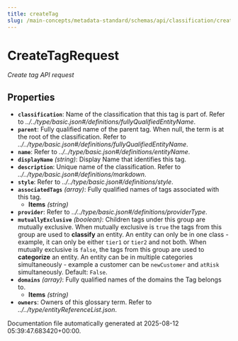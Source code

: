 ```yaml
---
title: createTag
slug: /main-concepts/metadata-standard/schemas/api/classification/createtag
---
```


# CreateTagRequest

*Create tag API request*

## Properties

- **`classification`**: Name of the classification that this tag is part of. Refer to *../../type/basic.json#/definitions/fullyQualifiedEntityName*.
- **`parent`**: Fully qualified name of the parent tag. When null, the term is at the root of the classification. Refer to *../../type/basic.json#/definitions/fullyQualifiedEntityName*.
- **`name`**: Refer to *../../type/basic.json#/definitions/entityName*.
- **`displayName`** *(string)*: Display Name that identifies this tag.
- **`description`**: Unique name of the classification. Refer to *../../type/basic.json#/definitions/markdown*.
- **`style`**: Refer to *../../type/basic.json#/definitions/style*.
- **`associatedTags`** *(array)*: Fully qualified names of tags associated with this tag.
  - **Items** *(string)*
- **`provider`**: Refer to *../../type/basic.json#/definitions/providerType*.
- **`mutuallyExclusive`** *(boolean)*: Children tags under this group are mutually exclusive. When mutually exclusive is `true` the tags from this group are used to **classify** an entity. An entity can only be in one class - example, it can only be either `tier1` or `tier2` and not both. When mutually exclusive is `false`, the tags from this group are used to **categorize** an entity. An entity can be in multiple categories simultaneously - example a customer can be `newCustomer` and `atRisk` simultaneously. Default: `False`.
- **`domains`** *(array)*: Fully qualified names of the domains the Tag belongs to.
  - **Items** *(string)*
- **`owners`**: Owners of this glossary term. Refer to *../../type/entityReferenceList.json*.


Documentation file automatically generated at 2025-08-12 05:39:47.683420+00:00.
